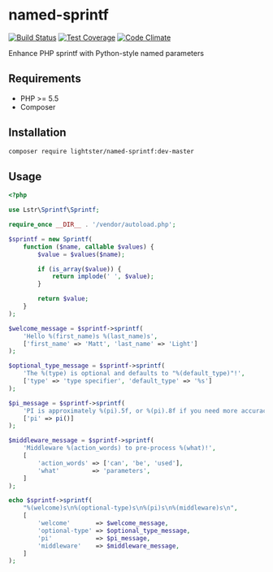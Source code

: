 named-sprintf
=============

[![Build Status](https://travis-ci.org/lightster/named-sprintf.svg?branch=master)](https://travis-ci.org/lightster/named-sprintf)
[![Test Coverage](https://codeclimate.com/github/lightster/named-sprintf/badges/coverage.svg)](https://codeclimate.com/github/lightster/named-sprintf/coverage)
[![Code Climate](https://codeclimate.com/github/lightster/named-sprintf/badges/gpa.svg)](https://codeclimate.com/github/lightster/named-sprintf)

Enhance PHP sprintf with Python-style named parameters

## Requirements

 - PHP >= 5.5
 - Composer

## Installation

```bash
composer require lightster/named-sprintf:dev-master
```

## Usage

```php
<?php

use Lstr\Sprintf\Sprintf;

require_once __DIR__ . '/vendor/autoload.php';

$sprintf = new Sprintf(
    function ($name, callable $values) {
        $value = $values($name);

        if (is_array($value)) {
            return implode(' ', $value);
        }

        return $value;
    }
);

$welcome_message = $sprintf->sprintf(
    'Hello %(first_name)s %(last_name)s',
    ['first_name' => 'Matt', 'last_name' => 'Light']
);

$optional_type_message = $sprintf->sprintf(
    'The %(type) is optional and defaults to "%(default_type)"!',
    ['type' => 'type specifier', 'default_type' => '%s']
);

$pi_message = $sprintf->sprintf(
    'PI is approximately %(pi).5f, or %(pi).8f if you need more accuracy',
    ['pi' => pi()]
);

$middleware_message = $sprintf->sprintf(
    'Middleware %(action_words) to pre-process %(what)!',
    [
        'action_words' => ['can', 'be', 'used'],
        'what'         => 'parameters',
    ]
);

echo $sprintf->sprintf(
    "%(welcome)s\n%(optional-type)s\n%(pi)s\n%(middleware)s\n",
    [
        'welcome'       => $welcome_message,
        'optional-type' => $optional_type_message,
        'pi'            => $pi_message,
        'middleware'    => $middleware_message,
    ]
);

```
